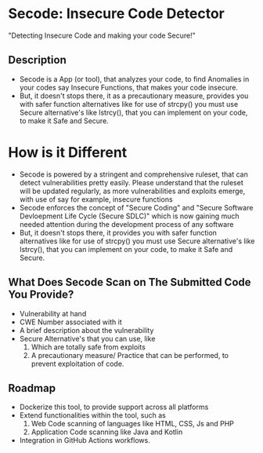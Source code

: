 # Secode: Insecure Code Detector
"Detecting Insecure Code and making your code Secure!"

## Description

- Secode is a App (or tool), that analyzes your code, to find Anomalies in your codes say Insecure Functions, that makes your code insecure. 
- But, it doesn't stops there, it as a precautionary measure, provides you with safer function alternatives like for use of strcpy() you must use Secure alternative's like lstrcy(), that you can implement on your code, to make it Safe and Secure.

# How is it Different
- Secode is powered by a stringent and comprehensive ruleset, that can detect vulnerabilities pretty easily. Please understand that the ruleset will be updated regularly, as more vulnerabilities and exploits emerge, with use of say for example, insecure functions
- Secode enforces the concept of "Secure Coding" and "Secure Software Devloepment Life Cycle (Secure SDLC)" which is now gaining much needed attention during the development process of any software
- But, it doesn't stops there, it provides you with safer function alternatives like for use of strcpy() you must use Secure alternative's like lstrcy(), that you can implement on your code, to make it Safe and Secure.

## What Does Secode Scan on The Submitted Code You Provide?

- Vulnerability at hand
- CWE Number associated with it
- A brief description about the vulnerability
- Secure Alternative's that you can use, like 
     1. Which are totally safe from exploits  
     2. A precautionary measure/ Practice that can be performed, to prevent exploitation of code.

## Roadmap

- Dockerize this tool, to provide support across all platforms
- Extend functionalities within the tool, such as 
    1. Web Code scanning of languages like HTML, CSS, Js and PHP
    2. Application Code scanning like Java and Kotlin
- Integration in GitHub Actions workflows.
